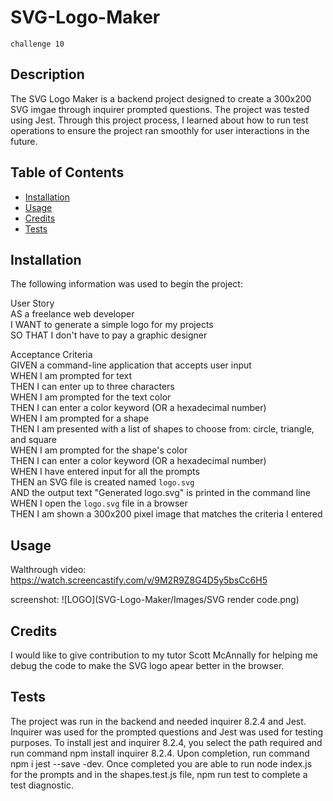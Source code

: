 # SVG-Logo-Maker
    challenge 10
## Description

The SVG Logo Maker is a backend project designed to create a 300x200 SVG imgae through inquirer prompted questions. The project was tested using Jest. Through this project process, I learned about how to run test operations to ensure the project ran smoothly for user interactions in the future.
## Table of Contents

- [Installation](#installation)
- [Usage](#usage)
- [Credits](#credits)
- [Tests](#tests)

## Installation

The following information was used to begin the project:

User Story <br>
AS a freelance web developer <br>
I WANT to generate a simple logo for my projects <br>
SO THAT I don't have to pay a graphic designer

Acceptance Criteria <br>
GIVEN a command-line application that accepts user input <br>
WHEN I am prompted for text <br>
THEN I can enter up to three characters <br>
WHEN I am prompted for the text color <br>
THEN I can enter a color keyword (OR a hexadecimal number) <br>
WHEN I am prompted for a shape <br>
THEN I am presented with a list of shapes to choose from: circle, triangle, and square <br>
WHEN I am prompted for the shape's color <br>
THEN I can enter a color keyword (OR a hexadecimal number) <br>
WHEN I have entered input for all the prompts <br>
THEN an SVG file is created named `logo.svg` <br>
AND the output text "Generated logo.svg" is printed in the command line <br>
WHEN I open the `logo.svg` file in a browser <br>
THEN I am shown a 300x200 pixel image that matches the criteria I entered

## Usage

Walthrough video:
https://watch.screencastify.com/v/9M2R9Z8G4D5y5bsCc6H5 <br>

screenshot: 
![LOGO](SVG-Logo-Maker/Images/SVG render code.png)


## Credits

I would like to give contribution to my tutor Scott McAnnally for helping me debug the code to make the SVG logo apear better in the browser.
## Tests

The project was run in the backend and needed inquirer 8.2.4 and Jest. Inquirer was used for the prompted questions and Jest was used for testing purposes. To install jest and inquirer 8.2.4, you select the path required and run command npm install inquirer 8.2.4. Upon completion, run command npm i jest --save -dev. Once completed you are able to run node index.js for the prompts and in the shapes.test.js file, npm run test to complete a test diagnostic.